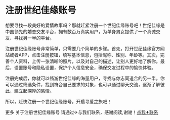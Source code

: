# 注册世纪佳缘账号

想要寻找一段美好的爱情故事吗？那就赶紧注册一个世纪佳缘账号吧！世纪佳缘是中国领先的婚恋交友平台，拥有数百万真实用户，为单身男女提供了一个真诚交友、寻找另一半的平台。

注册世纪佳缘账号非常简单，只需要几个简单的步骤。首先，打开世纪佳缘官方网站或者APP，点击注册按钮，填写基本信息，包括昵称、性别、年龄等。其次，完善个人资料，上传一张清晰的照片，以及对自己的描述，让别人更好地了解你。最后，设置账号和隐私设置，保护个人信息安全，确保交友过程中的愉快体验。

注册完成后，你就可以畅游世纪佳缘的海量用户，寻找与你志同道合的另一半。你可以通过筛选条件，找到符合自己要求的对象，也可以通过聊天交流，逐渐了解彼此，建立起深厚的感情。

所以，赶快注册一个世纪佳缘账号，开启寻爱之旅吧！

更多 关于注册世纪佳缘账号 请通过✈与我们联系，感谢阅读,谢谢！[点我✈联系](https://www.k02.cc)